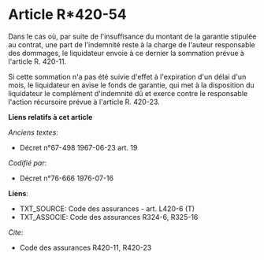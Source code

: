 # Article R*420-54

Dans le cas où, par suite de l'insuffisance du montant de la garantie stipulée au contrat, une part de l'indemnité reste à la
charge de l'auteur responsable des dommages, le liquidateur envoie à ce dernier la sommation prévue à l'article R. 420-11.

Si cette sommation n'a pas été suivie d'effet à l'expiration d'un délai d'un mois, le liquidateur en avise le fonds de
garantie, qui met à la disposition du liquidateur le complément d'indemnité dû et exerce contre le responsable l'action
récursoire prévue à l'article R. 420-23.

**Liens relatifs à cet article**

_Anciens textes_:

  - Décret n°67-498 1967-06-23 art. 19

_Codifié par_:

  - Décret n°76-666 1976-07-16

**Liens**:

  - TXT_SOURCE: Code des assurances - art. L420-6 (T)
  - TXT_ASSOCIE: Code des assurances R324-6, R325-16

_Cite_:

  - Code des assurances R420-11, R420-23
